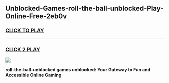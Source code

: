 
## Unblocked-Games-roll-the-ball-unblocked-Play-Online-Free-2eb0v
<h3>
<a href="https://premium76.site?title=roll-the-ball-unblocked&ref=26A">CLICK TO PLAY</a></h3>
<hr>

<h3>
<a href="https://premium76.site?title=roll-the-ball-unblocked&ref=26A">CLICK 2 PLAY</a>
  
</h3>

<a href="https://premium76.site?title=roll-the-ball-unblocked&ref=26A"><img src="https://clearcache.store/games.png"></a>


**roll-the-ball-unblocked games unblocked: Your Gateway to Fun and Accessible Online Gaming**
